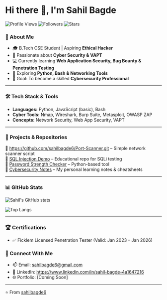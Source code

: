 # Hi there 👋, I'm Sahil Bagde  
![Profile Views](https://komarev.com/ghpvc/?username=sahilbagde6&label=Profile%20Views&color=0e75b6&style=flat)
![Followers](https://img.shields.io/github/followers/sahilbagde6?label=Followers&style=social)
![Stars](https://img.shields.io/github/stars/sahilbagde6?label=Stars&style=social)

### 🚀 About Me  
- 🎓 B.Tech CSE Student | Aspiring **Ethical Hacker**  
- 🔐 Passionate about **Cyber Security & VAPT**  
- 💻 Currently learning **Web Application Security, Bug Bounty & Penetration Testing**  
- 🌱 Exploring **Python, Bash & Networking Tools**  
- 🎯 Goal: To become a skilled **Cybersecurity Professional**  

---

### 🛠️ Tech Stack & Tools  
- **Languages:** Python, JavaScript (basic), Bash  
- **Cyber Tools:** Nmap, Wireshark, Burp Suite, Metasploit, OWASP ZAP  
- **Concepts:** Network Security, Web App Security, VAPT  

---

### 📂 Projects & Repositories  
🔹 https://github.com/sahilbagde6/Port-Scanner.git – Simple network scanner script  
🔹 [SQL Injection Demo](#) – Educational repo for SQLi testing  
🔹 [Password Strength Checker](#) – Python-based tool  
🔹 [Cybersecurity Notes](#) – My personal learning notes & cheatsheets  

---

### 📊 GitHub Stats  
![Sahil's GitHub stats](https://github-readme-stats.vercel.app/api?username=sahilbagde6&show_icons=true&theme=tokyonight)  

![Top Langs](https://github-readme-stats.vercel.app/api/top-langs/?username=sahilbagde6&layout=compact&theme=tokyonight)  

---

### 🏆 Certifications
- ✅ Ficklem Licensed Penetration Tester (Valid: Jan 2023 – Jan 2026)
  

### 🤝 Connect With Me  
- 📫 Email: sahilbagde6@gmail.com
- 💼 LinkedIn: https://www.linkedin.com/in/sahil-bagde-4a1647216
- 🌐 Portfolio: [Coming Soon]  

---
⭐️ From [sahilbagde6](https://github.com/sahilbagde6)
